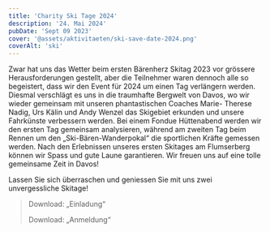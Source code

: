 ```yaml
---
title: 'Charity Ski Tage 2024'
description: '24. Mai 2024'
pubDate: 'Sept 09 2023'
cover: '@assets/aktivitaeten/ski-save-date-2024.png'
coverAlt: 'ski'
---
```


Zwar hat uns das Wetter beim ersten Bärenherz Skitag 2023 vor grössere Herausforderungen gestellt, aber die Teilnehmer waren dennoch alle so begeistert, dass wir den Event für 2024 um einen Tag verlängern werden. Diesmal verschlägt es uns in die traumhafte Bergwelt von Davos, wo wir wieder gemeinsam mit unseren phantastischen Coaches Marie- Therese Nadig, Urs Kälin und Andy Wenzel das Skigebiet erkunden und unsere Fahrkünste verbessern werden. Bei einem Fondue Hüttenabend werden wir den ersten Tag gemeinsam analysieren, während am zweiten Tag beim Rennen um den „Ski-Bären-Wanderpokal“ die sportlichen Kräfte gemessen werden. Nach den Erlebnissen unseres ersten Skitages am Flumserberg können wir Spass und gute Laune garantieren. Wir freuen uns auf eine tolle gemeinsame Zeit in Davos!

Lassen Sie sich überraschen und geniessen Sie mit uns zwei unvergessliche Skitage!

> Download: „Einladung“
>
> Download: „Anmeldung“
